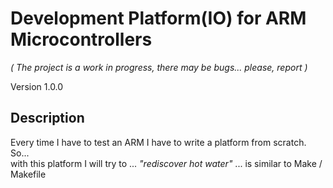 # Development Platform(IO) for ARM Microcontrollers
_( The project is a work in progress, there may be bugs... please, report )_

Version 1.0.0

## Description
Every time I have to test an ARM I have to write a platform from scratch. So...<br>
with this platform I will try to ... _"rediscover hot water"_ ... is similar to Make / Makefile<br>
